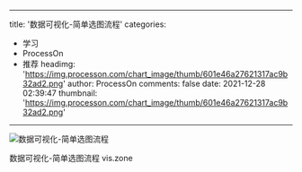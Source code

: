 
---
title: '数据可视化-简单选图流程'
categories: 
 - 学习
 - ProcessOn
 - 推荐
headimg: 'https://img.processon.com/chart_image/thumb/601e46a27621317ac9b32ad2.png'
author: ProcessOn
comments: false
date: 2021-12-28 02:39:47
thumbnail: 'https://img.processon.com/chart_image/thumb/601e46a27621317ac9b32ad2.png'
---

<div>   
<img class="thumb" alt="数据可视化-简单选图流程" src="https://img.processon.com/chart_image/thumb/601e46a27621317ac9b32ad2.png" referrerpolicy="no-referrer">
<p>数据可视化-简单选图流程 vis.zone</p>  
</div>
            